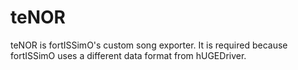 # teNOR

teNOR is fortISSimO's custom song exporter.
It is required because fortISSimO uses a different data format from hUGEDriver.

